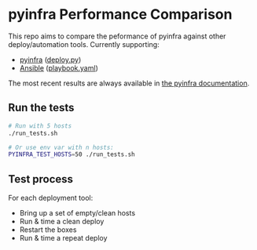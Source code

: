 # pyinfra Performance Comparison

This repo aims to compare the peformance of pyinfra against other deploy/automation tools. Currently supporting:

+ [pyinfra](https://github.com/Fizzadar/pyinfra) ([deploy.py](./deploy/deploy.py))
+ [Ansible](https://github.com/ansible/ansible) ([playbook.yaml](./playbook/playbook.yaml))

The most recent results are always available in [the pyinfra documentation](https://pyinfra.readthedocs.org).


## Run the tests

```sh
# Run with 5 hosts
./run_tests.sh

# Or use env var with n hosts:
PYINFRA_TEST_HOSTS=50 ./run_tests.sh
```


## Test process

For each deployment tool:

+ Bring up a set of empty/clean hosts
+ Run & time a clean deploy
+ Restart the boxes
+ Run & time a repeat deploy
